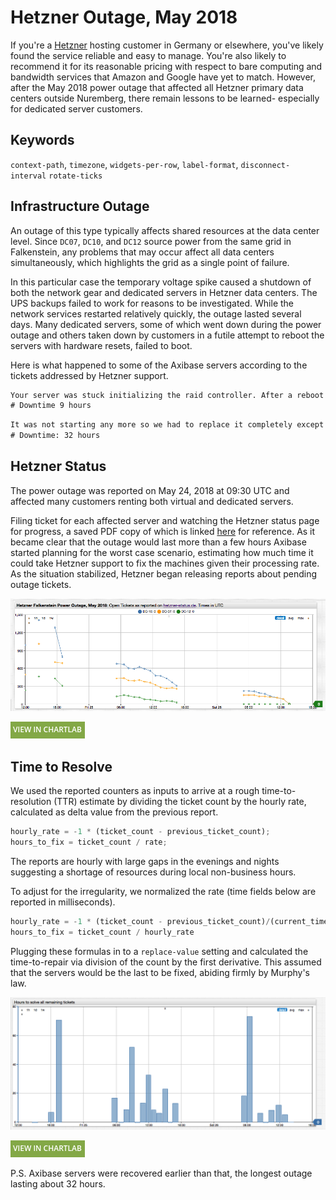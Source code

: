 # Hetzner Outage, May 2018

If you're a [Hetzner](https://hetzner.de) hosting customer in Germany or elsewhere, you've likely found the service reliable and easy to manage. You're also likely to recommend it for its reasonable pricing with respect to bare computing and bandwidth services that Amazon and Google have yet to match. However, after the May 2018 power outage that affected all Hetzner primary data centers outside Nuremberg, there remain lessons to be learned- especially for dedicated server customers.

## Keywords

`context-path`, `timezone`, `widgets-per-row`, `label-format`, `disconnect-interval` `rotate-ticks`

## Infrastructure Outage

An outage of this type typically affects shared resources at the data center level. Since `DC07`, `DC10`, and `DC12` source power from the same grid in Falkenstein, any problems that may occur affect all data centers simultaneously, which highlights the grid as a single point of failure.

In this particular case the temporary voltage spike caused a shutdown of both the network gear and dedicated servers in Hetzner data centers. The UPS backups failed to work for reasons to be investigated. While the network services restarted relatively quickly, the outage lasted several days. Many dedicated servers, some of which went down during the power outage and others taken down by customers in a futile attempt to reboot the servers with hardware resets, failed to boot.

Here is what happened to some of the Axibase servers according to the tickets addressed by Hetzner support.

```txt
Your server was stuck initializing the raid controller. After a reboot your server is back online.
# Downtime 9 hours
```

```txt
It was not starting any more so we had to replace it completely except for the drives. Now your OS is reachable again.
# Downtime: 32 hours
```

## Hetzner Status

The power outage was reported on May 24, 2018 at 09:30 UTC and affected many customers renting both virtual and dedicated servers.

Filing ticket for each affected server and watching the Hetzner status page for progress, a saved PDF copy of which is linked [here](./resources/hetzner-status.pdf) for reference. As it became clear that the outage would last more than a few hours Axibase started planning for the worst case scenario, estimating how much time it could take Hetzner support to fix the machines given their processing rate. As the situation stabilized, Hetzner began releasing reports about pending outage tickets.

![](./images/ticket_count.png)

[![](../../research/images/new-button.png)](https://apps.axibase.com/chartlab/984e6935/5#fullscreen)

## Time to Resolve

We used the reported counters as inputs to arrive at a rough time-to-resolution (TTR) estimate by dividing the ticket count by the hourly rate, calculated as delta value from the previous report.

```javascript
hourly_rate = -1 * (ticket_count - previous_ticket_count);
hours_to_fix = ticket_count / rate;
```

The reports are hourly with large gaps in the evenings and nights suggesting a shortage of resources during local non-business hours.

To adjust for the irregularity, we normalized the rate (time fields below are reported in milliseconds).

```javascript
hourly_rate = -1 * (ticket_count - previous_ticket_count)/(current_time - previous_time)*60*60000;
hours_to_fix = ticket_count / hourly_rate
```

Plugging these formulas in to a `replace-value` setting and calculated the time-to-repair via division of the count by the first derivative. This assumed that the servers would be the last to be fixed, abiding firmly by Murphy's law.

![](./images/ticket_rate_dc07.png)

[![](../../research/images/new-button.png)](https://apps.axibase.com/chartlab/984e6935/7#fullscreen)

P.S. Axibase servers were recovered earlier than that, the longest outage lasting about 32 hours.
